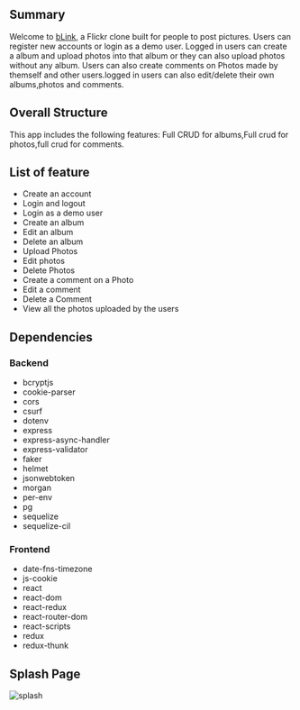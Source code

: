 ## Summary

Welcome to [bLink](https://blink-apps.herokuapp.com/), a Flickr clone built for people to post pictures. Users can register new accounts or login as a demo user. Logged in users can create a album and upload photos into that album or they can also upload photos without any album. Users can also create comments on Photos made by themself and other users.logged in users can also edit/delete their own albums,photos and comments.

## Overall Structure

This app includes the following features: Full CRUD for albums,Full crud for photos,full crud for comments.

## List of feature

* Create an account
* Login and logout 
* Login as a demo user
* Create an album
* Edit an album
* Delete an album
* Upload Photos 
* Edit photos
* Delete Photos
* Create a comment on a Photo
* Edit a comment
* Delete a Comment
* View all the photos uploaded by the users


## Dependencies

### Backend

* bcryptjs
* cookie-parser
* cors
* csurf
* dotenv
* express
* express-async-handler
* express-validator
* faker
* helmet
* jsonwebtoken
* morgan
* per-env
* pg
* sequelize
* sequelize-cil

### Frontend

* date-fns-timezone
* js-cookie
* react
* react-dom
* react-redux
* react-router-dom
* react-scripts
* redux
* redux-thunk

## Splash Page
![splash](https://cdn.discordapp.com/attachments/536996013911572484/936331057341558884/Screenshot_714.png)

